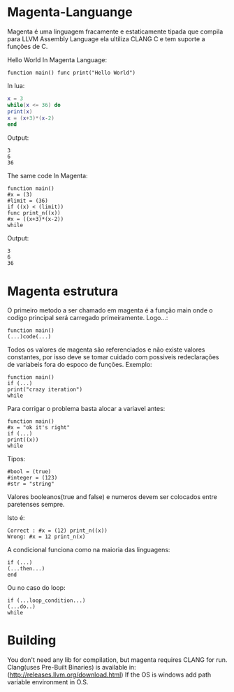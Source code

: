 # Magenta-Languange

Magenta é uma linguagem fracamente e estaticamente tipada que compila para LLVM Assembly Language ela ultiliza CLANG C e tem suporte a funções de C.

Hello World In Magenta Language:
```
function main() func print("Hello World")
```

In lua:
```lua
x = 3
while(x <= 36) do
print(x)
x = (x+3)*(x-2)
end
```
Output:
```
3
6
36
```

The same code In Magenta:
```
function main()
#x = (3)
#limit = (36)
if ((x) < (limit))
func print_n((x))
#x = ((x+3)*(x-2))
while
```
Output:
```
3
6
36
```

# Magenta estrutura

O primeiro metodo a ser chamado em magenta é a função main onde o codigo principal será carregado primeiramente.
Logo...:
```
function main()
(...)code(...)
```
Todos os valores de magenta são referenciados e não existe valores constantes, por isso deve se tomar cuidado com possiveis redeclarações de variabeis fora do espoco de funções.
Exemplo:
```
function main()
if (...) 
print("crazy iteration")
while
```
Para corrigar o problema basta alocar a variavel antes:
```
function main()
#x = "ok it's right"
if (...) 
print((x))
while
```
Tipos:
```
#bool = (true) 
#integer = (123)
#str = "string"
```
Valores booleanos(true and false) e numeros devem ser colocados entre paretenses sempre.

Isto é:
```
Correct : #x = (12) print_n((x))
Wrong: #x = 12 print_n(x)
```
A condicional funciona como na maioria das linguagens:
```
if (...)
(...then...)
end
```
Ou no caso do loop:
```
if (...loop_condition...)
(...do..)
while
```

# Building 
You don't need any lib for compilation, but magenta requires CLANG for run.
Clang(uses Pre-Built Binaries) is available in:
(http://releases.llvm.org/download.html)
If the OS is windows add path variable environment in O.S.
